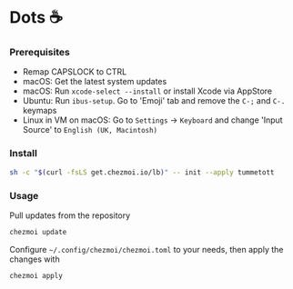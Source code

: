 # Dots ☕️

### Prerequisites
- Remap CAPSLOCK to CTRL
- macOS: Get the latest system updates
- macOS: Run `xcode-select --install` or install Xcode via AppStore
- Ubuntu: Run `ibus-setup`. Go to 'Emoji' tab and remove the `C-;` and `C-.` keymaps
- Linux in VM on macOS: Go to `Settings` -> `Keyboard` and change 'Input Source' to `English (UK, Macintosh)`

### Install

```sh
sh -c "$(curl -fsLS get.chezmoi.io/lb)" -- init --apply tummetott
```

### Usage

Pull updates from the repository
```sh
chezmoi update
```

Configure `~/.config/chezmoi/chezmoi.toml` to your needs, then apply the changes
with
```sh
chezmoi apply
```
